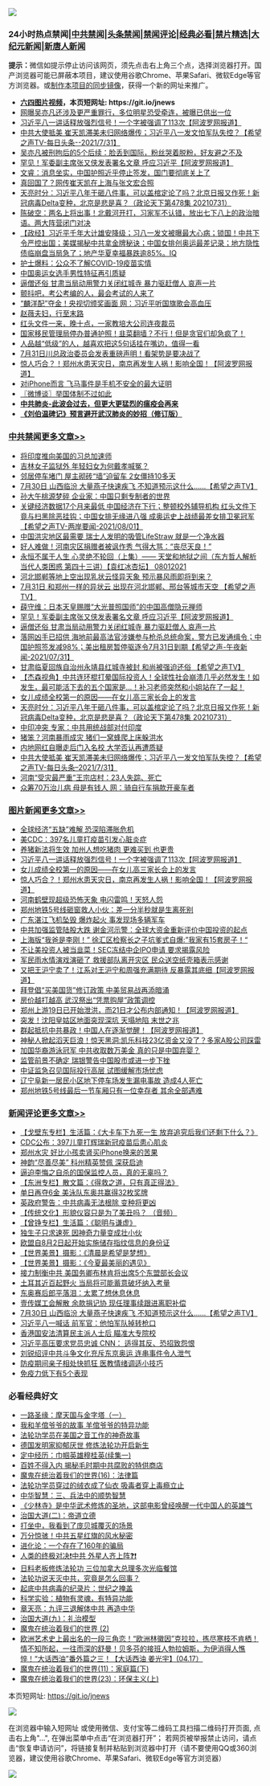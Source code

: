 ![](https://raw.githubusercontent.com/fqnews/bnews/master/64photo/fqnews-qr.jpg)

<div id="tt">
<h3>24小时热点禁闻|<a href="#%E4%B8%AD%E5%85%B1%E7%A6%81%E9%97%BB%E6%9B%B4%E5%A4%9A%E6%96%87%E7%AB%A0">中共禁闻</a>|<a href="#%E5%9B%BE%E7%89%87%E6%96%B0%E9%97%BB%E6%9B%B4%E5%A4%9A%E6%96%87%E7%AB%A0">头条禁闻</a>|<a href="#%E6%96%B0%E9%97%BB%E8%AF%84%E8%AE%BA%E6%9B%B4%E5%A4%9A%E6%96%87%E7%AB%A0">禁闻评论|<a href="#%E5%BF%85%E7%9C%8B%E7%BB%8F%E5%85%B8%E5%A5%BD%E6%96%87">经典必看|<a href="/video.md#%E7%A6%81%E7%89%87%E7%B2%BE%E9%80%89">禁片精选</a>|<a href="https://github.com/fqnews/djy/blob/master/gb/nf1351518.md#1">大纪元新闻</a>|<a href="https://github.com/fqnews/ntdtv/blob/master/gb/prog204.md#1">新唐人新闻</a></h3>
<div><b>提示：</b>微信如提示停止访问该网页，须先点击右上角三个点，选择浏览器打开。国产浏览器可能已屏蔽本项目，建议使用谷歌Chrome、苹果Safari、微软Edge等官方浏览器。或<a href="https://github.com/fqnews/bnews/blob/master/%E5%88%B6%E4%BD%9Cgit%E7%A6%81%E9%97%BB%E9%95%9C%E5%83%8F.md">制作本项目的同步镜像</a>，获得一个新的网址来推广。</div>
<ul>
<li><b><a href="http://d1.bdrive.tk/64.mp4" target="_blank">六四图片视频</a>，本页短网址: https://git.io/jnews</b></li>
<li><a href="/yule/20210801/1598086.md">网曝吴亦凡还涉及更严重罪行，多位明星恐受牵连，被曝已供出一位</a></li>
<li><a href="/topimagenews/20210801/1598144.md">习近平八一讲话释放强烈信号！一个字被强调了113次【阿波罗网报道】</a></li>
<li><a href="/comments/20210801/1598005.md">中共大使抵美 崔天凯滞美未归网络爆传；习近平八一发文怕军队失控？【希望之声TV-每日头条--2021/7/31】</a></li>
<li><a href="/yule/20210801/1597983.md">吴亦凡被刑拘后的5个后续：脸丢到国际，粉丝哭着脱粉，好友避之不及</a></li>
<li><a href="/cbnews/20210801/1598202.md">罕见！军委副主席张又侠发表署名文章 呼应习近平【阿波罗网报道】</a></li>
<li><a href="/bannedvideo/20210801/1598260.md">文睿：消息坐实，中国护照近乎停止签发，国门要彻底关上了</a></li>
<li><a href="/comments/20210801/1598288.md">真回国了？网传崔天凯在上海与张文宏合照</a></li>
<li><a href="/cbnews/20210801/1598071.md">天亮时分：习近平八年干砸八件事，可以盖棺定论了吗？北京日报又作死！新冠病毒Delta变种，北京是悲是喜？（政论天下第478集 20210731）</a></li>
<li><a href="/bannedvideo/20210801/1598315.md">陈破空：两名上将出事！北戴河开打，习家军不认错，放出七下八上的政治暗语。两大阵营闭门对决</a></li>
<li><a href="/bannedvideo/20210801/1598230.md">【政经】习近平千年大计雄安降级；习八一发文被曝最大心病；锁国！中共下令严控出国；美媒揭秘中共拿金牌秘诀；中国女排创奥运最差记录；地方隐性债临崩盘当局急了；地产华夏幸福暴跌逾85%。IQ</a></li>
<li><a href="/cnnews/20210801/1598020.md">护士爆料：公众不了解COVID-19疫苗实情</a></li>
<li><a href="/bannedvideo/20210801/1598274.md">中国奥运女选手男性特征再引质疑</a></li>
<li><a href="/cbnews/20210801/1598191.md">逼僧还俗 甘肃当局动用警力关闭红城寺 暴力驱赶僧人 哀声一片</a></li>
<li><a href="/cnnews/20210801/1598159.md">颤抖吧，考公考编的人，最会考试的人来了</a></li>
<li><a href="/cnnews/20210801/1597982.md">“麟洋配”夺金！央视切颁奖画面 网：习近平听国旗歌会高血压</a></li>
<li><a href="/yule/20210801/1598060.md">赵薇夫妇，行至末路</a></li>
<li><a href="/cnnews/20210801/1598149.md">红头文件一来，晚十点，一家教培大公司连夜裁员</a></li>
<li><a href="/bannedvideo/20210801/1598398.md">国家移民管理局停办普通护照！韭菜翻墙？不行！但是贪官们却急疯了！</a></li>
<li><a href="/lifebaike/20210801/1598250.md">人品越“低级”的人，越喜欢把这5句话挂在嘴边，值得一看</a></li>
<li><a href="/bannedvideo/20210801/1598211.md">7月31日川总政治委员会发表重磅声明！看架势是要决战了</a></li>
<li><a href="/topimagenews/20210801/1598111.md">惊人巧合？！郑州水患天灾日，南京再发生人祸！影响全国！【阿波罗网报道】</a></li>
<li><a href="/cnnews/20210801/1598299.md">对iPhone而言 飞马事件是手机不安全的最大证明</a></li>
<li><a href="/ssgc/20210801/1598163.md">〖微博谈〗举国体制不过如此</a></li>
<li><b><a href="/comments/20200211/1275071.md" target="_blank">中共肺炎-此波会过去，但更大更猛烈的瘟疫会再来</a></b></li>
<li><b><a href="/comments/20200207/1272816.md" target="_blank">《刘伯温碑记》预言避开武汉肺炎的妙招（修订版）</a></b></li>
</ul>
</div>

<div class="catlist">
<h3><a href="/cbnews/" target="_blank">中共禁闻</a><span><a href="/cbnews/" target="_blank" rel="nofollow">更多文章>></a></span></h3>
<ul>
<li><a href="/cbnews/20210802/1598520.md" target="_blank">将印度推向美国的习总加速师</a></li>
<li><a href="/cbnews/20210802/1598503.md" target="_blank">吉林女子监狱外 年轻妇女为何戴孝喊冤？</a></li>
<li><a href="/cbnews/20210802/1598452.md" target="_blank">邻居停车堵门 屋主砌砖“墙”迫留车 2女僵持10多天</a></li>
<li><a href="/comments/20210801/1598418.md" target="_blank">7月30日 山西临汾 大量燕子快速疾飞 不知道预示这什么&#8230;&#8230;【希望之声TV】</a></li>
<li><a href="/cbnews/20210801/1598373.md" target="_blank">孙大午桃源梦碎 企业家：中国只剩专制者的世界</a></li>
<li><a href="/comments/20210801/1598324.md" target="_blank">关键经济数据17个月来最低 中国经济在下行；整顿校外辅导机构 红头文件下竟与扫黑除恶挂钩；中国女排无缘进八强 成奥运史上战绩最差女排卫冕冠军【希望之声TV-两岸要闻-2021/08/01】</a></li>
<li><a href="/cbnews/20210801/1598304.md" target="_blank">中国洪灾地区最需要 瑞士人发明的吸管LifeStraw 就是一个净水器</a></li>
<li><a href="/cbnews/20210801/1598290.md" target="_blank">好人难做！河南灾区捐赠者被讽作秀 气得大骂：“丧尽天良！”</a></li>
<li><a href="/comments/20210801/1598276.md" target="_blank">永恒不属于人生  心灵绝不轮回（上集）—— 天堂和地狱之间（东方哲人解析当代人类困惑  第四十三讲）【袁红冰杏坛】 08012021</a></li>
<li><a href="/cbnews/20210801/1598236.md" target="_blank">河北邯郸等地上空出现乳状云怪异天象 预示暴风雨即将到来？</a></li>
<li><a href="/comments/20210801/1598214.md" target="_blank">7月31日 和郑州一样的异状云  出现在河北邯郸、邢台等城市天空 【希望之声TV】</a></li>
<li><a href="/cbnews/20210801/1598203.md" target="_blank">薛守维：日本天皇赐赠“大光普照国师”的中国高僧隐元禅师</a></li>
<li><a href="/cbnews/20210801/1598202.md" target="_blank">罕见！军委副主席张又侠发表署名文章 呼应习近平【阿波罗网报道】</a></li>
<li><a href="/cbnews/20210801/1598191.md" target="_blank">逼僧还俗 甘肃当局动用警力关闭红城寺 暴力驱赶僧人 哀声一片</a></li>
<li><a href="/comments/20210801/1598189.md" target="_blank">落网凶手已招供 海地前最高法官涉嫌参与枪杀总统命案，警方已发通缉令；中国护照签发减98%；美出租房暂停驱逐令7月31日到期【希望之声-午夜新闻-2021/07/31】</a></li>
<li><a href="/comments/20210801/1598141.md" target="_blank">甘肃临夏回族自治州永靖县红城寺被封  和尚被强迫还俗 【希望之声TV】</a></li>
<li><a href="/comments/20210801/1598136.md" target="_blank">【杰森视角】中共连环棍打晕国际投资人！全球性社会崩溃几乎必然发生！如发生，最可能活下去的五个国家是&#8230;！补习老师突然和小姐站在了一起！</a></li>
<li><a href="/comments/20210801/1597741.md" target="_blank">女儿成绩全校第一的原因——在女儿高三家长会上的发言</a></li>
<li><a href="/cbnews/20210801/1598071.md" target="_blank">天亮时分：习近平八年干砸八件事，可以盖棺定论了吗？北京日报又作死！新冠病毒Delta变种，北京是悲是喜？（政论天下第478集 20210731）</a></li>
<li><a href="/cbnews/20210801/1598041.md" target="_blank">中印冲突 专家：中共用统战部对付印度</a></li>
<li><a href="/cbnews/20210801/1598040.md" target="_blank">猪笨？河南暴雨成灾 猪们一窝蜂爬上床躲洪水</a></li>
<li><a href="/cbnews/20210801/1598039.md" target="_blank">内地网红自曝走后门入名校 大学否认再遭质疑</a></li>
<li><a href="/comments/20210801/1598005.md" target="_blank">中共大使抵美 崔天凯滞美未归网络爆传；习近平八一发文怕军队失控？【希望之声TV-每日头条&#8211;2021/7/31】</a></li>
<li><a href="/cbnews/20210801/1597979.md" target="_blank">河南“受灾最严重”王宗店村：23人失踪、死亡</a></li>
<li><a href="/cbnews/20210801/1597941.md" target="_blank">众筹70万治儿病 母是有钱人 网：骑自行车捐款开豪车者</a></li>

</ul>
</div>
<div class="catlist">
<h3><a href="/topimagenews/" target="_blank">图片新闻</a><span><a href="/topimagenews/" target="_blank" rel="nofollow">更多文章>></a></span></h3>
<ul>
<li><a href="/topimagenews/20210802/1598468.md" target="_blank">全球经济“五缺”难解 恐深陷滞胀危机</a></li>
<li><a href="/topimagenews/20210802/1598464.md" target="_blank">美CDC：397名儿童打疫苗引发心脏炎症</a></li>
<li><a href="/topimagenews/20210802/1598451.md" target="_blank">养猪新法将生效 加州人想吃猪肉 更难买到 也更贵</a></li>
<li><a href="/topimagenews/20210801/1598144.md" target="_blank">习近平八一讲话释放强烈信号！一个字被强调了113次【阿波罗网报道】</a></li>
<li><a href="/comments/20210801/1597741.md" target="_blank">女儿成绩全校第一的原因——在女儿高三家长会上的发言</a></li>
<li><a href="/topimagenews/20210801/1598111.md" target="_blank">惊人巧合？！郑州水患天灾日，南京再发生人祸！影响全国！【阿波罗网报道】</a></li>
<li><a href="/topimagenews/20210801/1598038.md" target="_blank">河南鹤壁现超级恐怖天象 电闪雷鸣！天怒人怨</a></li>
<li><a href="/topimagenews/20210801/1597978.md" target="_blank">郑州地铁5号线砸窗救人小伙：差一分半秒就是生离死别</a></li>
<li><a href="/topimagenews/20210731/1597592.md" target="_blank">广东湛江飞机坠毁 爆炸起火 事发现场多辆军车</a></li>
<li><a href="/topimagenews/20210731/1597340.md" target="_blank">中共加强监管陆股大跌 谢金河示警：全球大资金重新评价中国投资的起点</a></li>
<li><a href="/topimagenews/20210731/1597339.md" target="_blank">上海版“我爸是李刚！” 徐汇区检察长之子坑爹式自爆:&#8221;我家有15套房子！“</a></li>
<li><a href="/topimagenews/20210731/1597279.md" target="_blank">不让美投资人被当韭菜！SEC冻结中企IPO申请 要求揭露风险</a></li>
<li><a href="/topimagenews/20210730/1597024.md" target="_blank">军民雨水情演戏演砸了 救援部队离开灾区 民众送空纸壳箱表示感谢</a></li>
<li><a href="/topimagenews/20210730/1596955.md" target="_blank">又把王沪宁卖了！江系对王沪宁和周强充满期待 反暴露其底细【阿波罗网报道】</a></li>
<li><a href="/topimagenews/20210730/1596693.md" target="_blank">拜登倡“买美国货”修订政策 中美贸易战再添暗涌</a></li>
<li><a href="/topimagenews/20210730/1596662.md" target="_blank">房价越打越高 武汉祭出“凭票购屋”政策调控</a></li>
<li><a href="/topimagenews/20210729/1596552.md" target="_blank">郑州上游19日已开始泄洪，而21日才公布内部通知！【阿波罗网报道】</a></li>
<li><a href="/topimagenews/20210729/1596459.md" target="_blank">突发！沈阳皇姑区地面突现深坑 天塌地陷 末世之兆</a></li>
<li><a href="/topimagenews/20210729/1596290.md" target="_blank">群起抵抗中共暴政！中国人在逐渐觉醒！【阿波罗网报道】</a></li>
<li><a href="/topimagenews/20210729/1596289.md" target="_blank">神秘人掀起滔天巨浪！惊天黑洞:凯乐科技23亿资金又没了？多家A股公司踩雷</a></li>
<li><a href="/topimagenews/20210729/1596095.md" target="_blank">加国华裔游泳冠军 中共收取数万美金 真的只是中国弃婴？</a></li>
<li><a href="/topimagenews/20210729/1596022.md" target="_blank">监管前景不确定 瑞银警告中国股市或进一步下挫</a></li>
<li><a href="/topimagenews/20210729/1596005.md" target="_blank">中证监急召见国际投行高层 试图缓解市场忧虑</a></li>
<li><a href="/topimagenews/20210728/1595773.md" target="_blank">辽宁阜新一居民小区地下停车场发生漏电事故 造成4人死亡</a></li>
<li><a href="/topimagenews/20210728/1595730.md" target="_blank">郑州地铁5号线最后一节车厢只有一位幸存者 其余全部遇难</a></li>

</ul>
</div>
<div class="catlist">
<h3><a href="/comments/" target="_blank">新闻评论</a><span><a href="/comments/" target="_blank" rel="nofollow">更多文章>></a></span></h3>
<ul>
<li><a href="/comments/20210802/1598512.md" target="_blank">【戈壁东专栏】生活篇：《大卡车下九死一生 放弃追究后我们还剩下什么？》</a></li>
<li><a href="/comments/20210802/1598507.md" target="_blank">CDC公布：397儿童打辉瑞新冠疫苗后患心肌炎</a></li>
<li><a href="/comments/20210802/1598506.md" target="_blank">郑州水灾 好比小孩卖肾买iPhone换来的苦果</a></li>
<li><a href="/comments/20210802/1598497.md" target="_blank">神韵“尽善尽美” 科州精英赞佩 深获启迪</a></li>
<li><a href="/comments/20210802/1598496.md" target="_blank">逼迫李悔之自杀的国保监控人员，真的无辜吗？</a></li>
<li><a href="/comments/20210802/1598495.md" target="_blank">【东洲专栏】散文篇：《得救之道，只有真正得法》</a></li>
<li><a href="/comments/20210802/1598491.md" target="_blank">单日再夺6金 美泳队东奥共赢得32枚奖牌</a></li>
<li><a href="/comments/20210802/1598490.md" target="_blank">英政府警告：中共病毒无法根除 变种将更凶</a></li>
<li><a href="/comments/20210802/1598480.md" target="_blank">【传统文化】形貌仪容只是为了美丑吗？ （音频）</a></li>
<li><a href="/comments/20210802/1598479.md" target="_blank">【曾铮专栏】生活篇：《聪明与谦虚》</a></li>
<li><a href="/comments/20210802/1598477.md" target="_blank">独生子只求速死 因神奇力量变成壮小伙</a></li>
<li><a href="/comments/20210802/1598476.md" target="_blank">欧盟自8月2日起开始实施储存指纹信息的身份证</a></li>
<li><a href="/comments/20210802/1598470.md" target="_blank">【世界美景】摄影：《清晨是希望是梦想》</a></li>
<li><a href="/comments/20210802/1598469.md" target="_blank">【世界美景】摄影：《今夏最美丽的遇见》</a></li>
<li><a href="/comments/20210802/1598445.md" target="_blank">接力制衡中共 美国务卿布林肯将出席5个东盟部长会议</a></li>
<li><a href="/comments/20210802/1598444.md" target="_blank">土耳其近百起野火 当局将可能蓄意破坏纳入考量</a></li>
<li><a href="/comments/20210802/1598441.md" target="_blank">东奥赛后郎平落泪：太累了想休息休息</a></li>
<li><a href="/comments/20210802/1598435.md" target="_blank">壹传媒工会解散 余款捐记协 现任理事续跟进离职补偿</a></li>
<li><a href="/comments/20210801/1598418.md" target="_blank">7月30日 山西临汾 大量燕子快速疾飞 不知道预示这什么&#8230;&#8230;【希望之声TV】</a></li>
<li><a href="/comments/20210801/1598411.md" target="_blank">习近平八一喊话 前军官：他怕军队掉转枪口</a></li>
<li><a href="/comments/20210801/1598410.md" target="_blank">香港国安法清算民主派人士后 瞄准大专院校</a></li>
<li><a href="/comments/20210801/1598409.md" target="_blank">习近平高压要求党员忠诚 CNN： 适得其反、恐招致怨恨</a></li>
<li><a href="/comments/20210801/1598369.md" target="_blank">刘锐绍评中共斗争文化充斥东京奥运 连串事件令人泄气</a></li>
<li><a href="/comments/20210801/1598368.md" target="_blank">防疫期间亲子相处快抓狂 医教情绪调适小技巧</a></li>
<li><a href="/comments/20210801/1598367.md" target="_blank">免疫力低下有5个表现</a></li>

</ul>
</div>

<div class="catlist">
<h3>必看经典好文</h3>
<ul>
<li><a href="/tculture/20160806/568214.md" target="_blank">一路圣缘：摩天国与金字塔（一）</a></li>
<li><a href="/tculture/20200917/1398046.md" target="_blank">我和羊倌爷爷的故事 羊倌爷爷的特异功能</a></li>
<li><a href="/comments/20200511/1326751.md" target="_blank">法轮功学员在美国之音工作的神奇故事</a></li>
<li><a href="/comments/20200722/1364497.md" target="_blank">德国发明家抑郁厌世 修炼法轮功开启新生</a></li>
<li><a href="/tculture/20161028/606931.md" target="_blank">定中经历：巾帼英雄穆桂英(续集一)</a></li>
<li><a href="/lifebaike/20200711/1358994.md" target="_blank">百姓不得入内 揭秘毛时期中共腐败的特供商店</a></li>
<li><a href="/topimagenews/20180615/958090.md" target="_blank">魔鬼在统治着我们的世界(16)：法律篇</a></li>
<li><a href="/comments/20210317/1506773.md" target="_blank">法轮功学员穿过的绒衣成了仙衣 吸毒者穿上毒瘾立止</a></li>
<li><a href="/comments/20200605/783248.md" target="_blank">中华智慧：三、兵法中的顺势智慧</a></li>
<li><a href="/comments/20201013/1412612.md" target="_blank">《少林寺》是中华武术修炼的圣地，这部电影曾经唤醒一代中国人的英雄气</a></li>
<li><a href="/cbnews/20180308/911611.md" target="_blank">治国大道(二)：帝道立德</a></li>
<li><a href="/comments/20201015/1414242.md" target="_blank">打坐中，我看到了庞贝城覆灭的场景</a></li>
<li><a href="/ccpdope/20210708/1583079.md" target="_blank">万分惊骇！中共五星红旗的风水秘密</a></li>
<li><a href="/comments/20200907/1392278.md" target="_blank">进化论：一个存在了160年的骗局</a></li>
<li><a href="/cbnews/20210119/1470579.md" target="_blank">人类的终极对决❗中共 外星人齐上阵❓❗</a></li>
<li><a href="/comments/20200531/1337359.md" target="_blank">日料老板修炼法轮功 三位加拿大总理多次光临餐馆</a></li>
<li><a href="/comments/20210308/1500552.md" target="_blank">法轮功说天灭中共，究竟是怎么回事？</a></li>
<li><a href="/comments/20200702/1354076.md" target="_blank">起底中共病毒的纪录片：世纪之掩盖</a></li>
<li><a href="/comments/20200605/783205.md" target="_blank">科学实验：植物有灵魂，有特异功能</a></li>
<li><a href="/comments/20131119/1029445.md" target="_blank">章天亮：九评三退解体中共 再造中华</a></li>
<li><a href="/cbnews/20180315/914943.md" target="_blank">治国大道(九)：礼治模型</a></li>
<li><a href="/topimagenews/20180520/944940.md" target="_blank">魔鬼在统治着我们的世界 (2)</a></li>
<li><a href="/bannedvideo/20210418/1528557.md" target="_blank">欧洲艺术史上最出名的一段三角恋！“欧洲林徽因”克拉拉，拣尽寒枝不肯栖！情不知所起，一往而深的舒曼！贝多芬的接班人勃拉姆斯，为伊消得人憔悴！“大话西油”番外篇之三！【大话西油 姜光宇】(04.17）</a></li>
<li><a href="/topimagenews/20180530/950691.md" target="_blank">魔鬼在统治着我们的世界(11)：家庭篇(下)</a></li>
<li><a href="/ssgc/20180904/993719.md" target="_blank">魔鬼在统治着我们的世界(23)：环保主义(上)</a></li>

</ul>
</div>

本页短网址: https://git.io/jnews

![](https://raw.githubusercontent.com/fqnews/bnews/master/64photo/fqnews-qr.jpg)

在浏览器中输入短网址 或使用微信、支付宝等二维码工具扫描二维码打开页面, 点击右上角"...", 在弹出菜单中点击“在浏览器打开”； 若网页被举报禁止访问，请点击“恢复申请访问”，将链接复制并粘贴到浏览器中打开（请不要使用QQ或360浏览器，建议使用谷歌Chrome、苹果Safari、微软Edge等官方浏览器）

![](https://raw.githubusercontent.com/fqnews/bnews/master/64photo/wx.jpg)